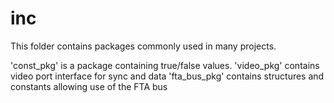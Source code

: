 # inc

This folder contains packages commonly used in many projects.

'const_pkg' is a package containing true/false values.
'video_pkg' contains video port interface for sync and data
'fta_bus_pkg' contains structures and constants allowing use of the FTA bus
